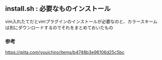 ## install.sh : 必要なものインストール
vim入れたてだとvimプラグインのインストールが必要なのと、カラースキームは別にダウンロードするのでそれをまとめておいたもの


### 参考
https://qiita.com/youichiro/items/b4748b3e96106d25c5bc

